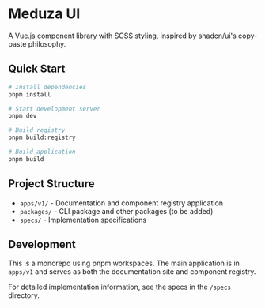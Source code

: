 # Meduza UI

A Vue.js component library with SCSS styling, inspired by shadcn/ui's copy-paste philosophy.

## Quick Start

```bash
# Install dependencies
pnpm install

# Start development server
pnpm dev

# Build registry
pnpm build:registry

# Build application
pnpm build
```

## Project Structure

- `apps/v1/` - Documentation and component registry application
- `packages/` - CLI package and other packages (to be added)
- `specs/` - Implementation specifications

## Development

This is a monorepo using pnpm workspaces. The main application is in `apps/v1` and serves as both the documentation site and component registry.

For detailed implementation information, see the specs in the `/specs` directory.
